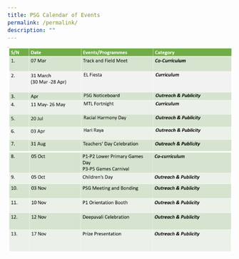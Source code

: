 ```yaml
---
title: PSG Calendar of Events
permalink: /permalink/
description: ""
---
```

![](/images/PSG/screenshot%202023-09-07%20111422.png)
